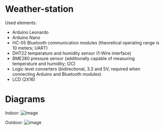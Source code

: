 # Weather-station
Used elements:
- Arduino Leonardo
- Arduino Nano
- HC-05 Bluetooth communication modules (theoretical operating range is 10 meters; UART)
- DHT22 temperature and humidity sensor (1-Wire interface)
- BME280 pressure sensor (additionally capable of measuring temperature and humidity; I2C)
- Logic level converters (bidirectional, 3.3 and 5V; required when connecting Arduino and Bluetooth modules)
- LCD (2X16)

# Diagrams
Indoor:
![image](https://github.com/kosmolub01/Weather-station/assets/72302279/7443d68b-e050-4048-a843-416a34a5e73f)

Outdoor:
![image](https://github.com/kosmolub01/Weather-station/assets/72302279/055d22a0-c02e-4ce9-8583-69fdc04efd69)
